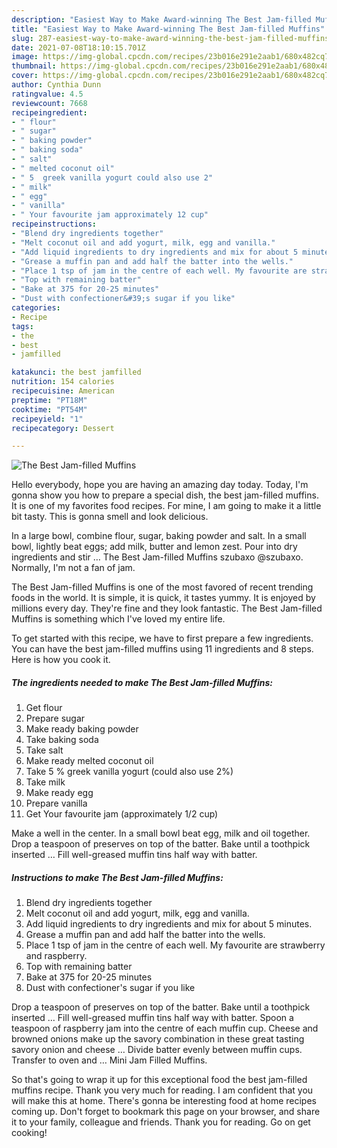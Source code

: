 ```yaml
---
description: "Easiest Way to Make Award-winning The Best Jam-filled Muffins"
title: "Easiest Way to Make Award-winning The Best Jam-filled Muffins"
slug: 287-easiest-way-to-make-award-winning-the-best-jam-filled-muffins
date: 2021-07-08T18:10:15.701Z
image: https://img-global.cpcdn.com/recipes/23b016e291e2aab1/680x482cq70/the-best-jam-filled-muffins-recipe-main-photo.jpg
thumbnail: https://img-global.cpcdn.com/recipes/23b016e291e2aab1/680x482cq70/the-best-jam-filled-muffins-recipe-main-photo.jpg
cover: https://img-global.cpcdn.com/recipes/23b016e291e2aab1/680x482cq70/the-best-jam-filled-muffins-recipe-main-photo.jpg
author: Cynthia Dunn
ratingvalue: 4.5
reviewcount: 7668
recipeingredient:
- " flour"
- " sugar"
- " baking powder"
- " baking soda"
- " salt"
- " melted coconut oil"
- " 5  greek vanilla yogurt could also use 2"
- " milk"
- " egg"
- " vanilla"
- " Your favourite jam approximately 12 cup"
recipeinstructions:
- "Blend dry ingredients together"
- "Melt coconut oil and add yogurt, milk, egg and vanilla."
- "Add liquid ingredients to dry ingredients and mix for about 5 minutes."
- "Grease a muffin pan and add half the batter into the wells."
- "Place 1 tsp of jam in the centre of each well. My favourite are strawberry and raspberry."
- "Top with remaining batter"
- "Bake at 375 for 20-25 minutes"
- "Dust with confectioner&#39;s sugar if you like"
categories:
- Recipe
tags:
- the
- best
- jamfilled

katakunci: the best jamfilled 
nutrition: 154 calories
recipecuisine: American
preptime: "PT18M"
cooktime: "PT54M"
recipeyield: "1"
recipecategory: Dessert

---
```



![The Best Jam-filled Muffins](https://img-global.cpcdn.com/recipes/23b016e291e2aab1/680x482cq70/the-best-jam-filled-muffins-recipe-main-photo.jpg)

Hello everybody, hope you are having an amazing day today. Today, I'm gonna show you how to prepare a special dish, the best jam-filled muffins. It is one of my favorites food recipes. For mine, I am going to make it a little bit tasty. This is gonna smell and look delicious.

In a large bowl, combine flour, sugar, baking powder and salt. In a small bowl, lightly beat eggs; add milk, butter and lemon zest. Pour into dry ingredients and stir … The Best Jam-filled Muffins szubaxo @szubaxo. Normally, I&#39;m not a fan of jam.

The Best Jam-filled Muffins is one of the most favored of recent trending foods in the world. It is simple, it is quick, it tastes yummy. It is enjoyed by millions every day. They're fine and they look fantastic. The Best Jam-filled Muffins is something which I've loved my entire life.


To get started with this recipe, we have to first prepare a few ingredients. You can have the best jam-filled muffins using 11 ingredients and 8 steps. Here is how you cook it.

<!--inarticleads1-->

##### The ingredients needed to make The Best Jam-filled Muffins:

1. Get  flour
1. Prepare  sugar
1. Make ready  baking powder
1. Take  baking soda
1. Take  salt
1. Make ready  melted coconut oil
1. Take  5 % greek vanilla yogurt (could also use 2%)
1. Take  milk
1. Make ready  egg
1. Prepare  vanilla
1. Get  Your favourite jam (approximately 1/2 cup)


Make a well in the center. In a small bowl beat egg, milk and oil together. Drop a teaspoon of preserves on top of the batter. Bake until a toothpick inserted … Fill well-greased muffin tins half way with batter. 

<!--inarticleads2-->

##### Instructions to make The Best Jam-filled Muffins:

1. Blend dry ingredients together
1. Melt coconut oil and add yogurt, milk, egg and vanilla.
1. Add liquid ingredients to dry ingredients and mix for about 5 minutes.
1. Grease a muffin pan and add half the batter into the wells.
1. Place 1 tsp of jam in the centre of each well. My favourite are strawberry and raspberry.
1. Top with remaining batter
1. Bake at 375 for 20-25 minutes
1. Dust with confectioner&#39;s sugar if you like


Drop a teaspoon of preserves on top of the batter. Bake until a toothpick inserted … Fill well-greased muffin tins half way with batter. Spoon a teaspoon of raspberry jam into the centre of each muffin cup. Cheese and browned onions make up the savory combination in these great tasting savory onion and cheese … Divide batter evenly between muffin cups. Transfer to oven and … Mini Jam Filled Muffins. 

So that's going to wrap it up for this exceptional food the best jam-filled muffins recipe. Thank you very much for reading. I am confident that you will make this at home. There's gonna be interesting food at home recipes coming up. Don't forget to bookmark this page on your browser, and share it to your family, colleague and friends. Thank you for reading. Go on get cooking!
